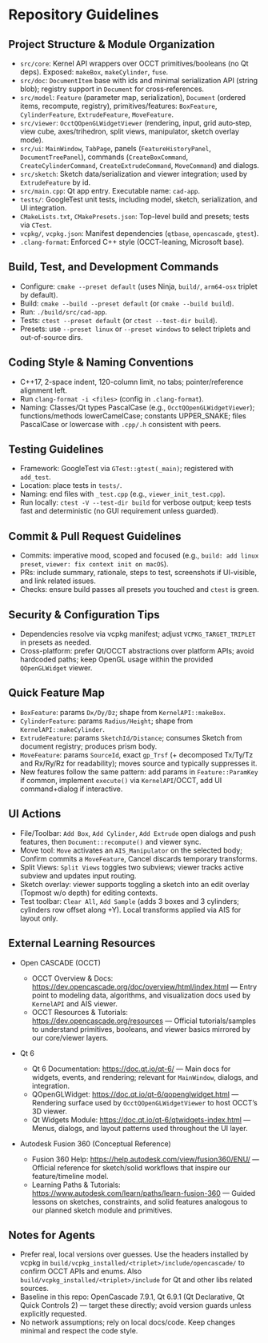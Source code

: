 # Repository Guidelines

## Project Structure & Module Organization
- `src/core`: Kernel API wrappers over OCCT primitives/booleans (no Qt deps). Exposed: `makeBox`, `makeCylinder`, `fuse`.
- `src/doc`: `DocumentItem` base with ids and minimal serialization API (string blob); registry support in `Document` for cross‑references.
- `src/model`: `Feature` (parameter map, serialization), `Document` (ordered items, recompute, registry), primitives/features: `BoxFeature`, `CylinderFeature`, `ExtrudeFeature`, `MoveFeature`.
- `src/viewer`: `OcctQOpenGLWidgetViewer` (rendering, input, grid auto‑step, view cube, axes/trihedron, split views, manipulator, sketch overlay mode).
- `src/ui`: `MainWindow`, `TabPage`, panels (`FeatureHistoryPanel`, `DocumentTreePanel`), commands (`CreateBoxCommand`, `CreateCylinderCommand`, `CreateExtrudeCommand`, `MoveCommand`) and dialogs.
- `src/sketch`: Sketch data/serialization and viewer integration; used by `ExtrudeFeature` by id.
- `src/main.cpp`: Qt app entry. Executable name: `cad-app`.
- `tests/`: GoogleTest unit tests, including model, sketch, serialization, and UI integration.
- `CMakeLists.txt`, `CMakePresets.json`: Top-level build and presets; tests via `CTest`.
- `vcpkg/`, `vcpkg.json`: Manifest dependencies (`qtbase`, `opencascade`, `gtest`).
- `.clang-format`: Enforced C++ style (OCCT-leaning, Microsoft base).

## Build, Test, and Development Commands
- Configure: `cmake --preset default` (uses Ninja, `build/`, `arm64-osx` triplet by default).
- Build: `cmake --build --preset default` (or `cmake --build build`).
- Run: `./build/src/cad-app`.
- Tests: `ctest --preset default` (or `ctest --test-dir build`).
- Presets: use `--preset linux` or `--preset windows` to select triplets and out-of-source dirs.

## Coding Style & Naming Conventions
- C++17, 2-space indent, 120-column limit, no tabs; pointer/reference alignment left.
- Run `clang-format -i <files>` (config in `.clang-format`).
- Naming: Classes/Qt types PascalCase (e.g., `OcctQOpenGLWidgetViewer`); functions/methods lowerCamelCase; constants UPPER_SNAKE; files PascalCase or lowercase with `.cpp/.h` consistent with peers.

## Testing Guidelines
- Framework: GoogleTest via `GTest::gtest(_main)`; registered with `add_test`.
- Location: place tests in `tests/`.
- Naming: end files with `_test.cpp` (e.g., `viewer_init_test.cpp`).
- Run locally: `ctest -V --test-dir build` for verbose output; keep tests fast and deterministic (no GUI requirement unless guarded).

## Commit & Pull Request Guidelines
- Commits: imperative mood, scoped and focused (e.g., `build: add linux preset`, `viewer: fix context init on macOS`).
- PRs: include summary, rationale, steps to test, screenshots if UI-visible, and link related issues.
- Checks: ensure build passes all presets you touched and `ctest` is green.

## Security & Configuration Tips
- Dependencies resolve via vcpkg manifest; adjust `VCPKG_TARGET_TRIPLET` in presets as needed.
- Cross-platform: prefer Qt/OCCT abstractions over platform APIs; avoid hardcoded paths; keep OpenGL usage within the provided `QOpenGLWidget` viewer.

## Quick Feature Map
- `BoxFeature`: params `Dx/Dy/Dz`; shape from `KernelAPI::makeBox`.
- `CylinderFeature`: params `Radius/Height`; shape from `KernelAPI::makeCylinder`.
- `ExtrudeFeature`: params `SketchId/Distance`; consumes Sketch from document registry; produces prism body.
- `MoveFeature`: params `SourceId`, exact `gp_Trsf` (+ decomposed Tx/Ty/Tz and Rx/Ry/Rz for readability); moves source and typically suppresses it.
- New features follow the same pattern: add params in `Feature::ParamKey` if common, implement `execute()` via `KernelAPI`/OCCT, add UI command+dialog if interactive.

## UI Actions
- File/Toolbar: `Add Box`, `Add Cylinder`, `Add Extrude` open dialogs and push features, then `Document::recompute()` and viewer sync.
- Move tool: `Move` activates an `AIS_Manipulator` on the selected body; Confirm commits a `MoveFeature`, Cancel discards temporary transforms.
- Split Views: `Split Views` toggles two subviews; viewer tracks active subview and updates input routing.
- Sketch overlay: viewer supports toggling a sketch into an edit overlay (Topmost w/o depth) for editing contexts.
- Test toolbar: `Clear All`, `Add Sample` (adds 3 boxes and 3 cylinders; cylinders row offset along +Y). Local transforms applied via AIS for layout only.

## External Learning Resources

- Open CASCADE (OCCT)
  - OCCT Overview & Docs: https://dev.opencascade.org/doc/overview/html/index.html — Entry point to modeling data, algorithms, and visualization docs used by `KernelAPI` and AIS viewer.
  - OCCT Resources & Tutorials: https://dev.opencascade.org/resources — Official tutorials/samples to understand primitives, booleans, and viewer basics mirrored by our core/viewer layers.

- Qt 6
  - Qt 6 Documentation: https://doc.qt.io/qt-6/ — Main docs for widgets, events, and rendering; relevant for `MainWindow`, dialogs, and integration.
  - QOpenGLWidget: https://doc.qt.io/qt-6/qopenglwidget.html — Rendering surface used by `OcctQOpenGLWidgetViewer` to host OCCT’s 3D viewer.
  - Qt Widgets Module: https://doc.qt.io/qt-6/qtwidgets-index.html — Menus, dialogs, and layout patterns used throughout the UI layer.

- Autodesk Fusion 360 (Conceptual Reference)
  - Fusion 360 Help: https://help.autodesk.com/view/fusion360/ENU/ — Official reference for sketch/solid workflows that inspire our feature/timeline model.
  - Learning Paths & Tutorials: https://www.autodesk.com/learn/paths/learn-fusion-360 — Guided lessons on sketches, constraints, and solid features analogous to our planned sketch module and primitives.

## Notes for Agents
- Prefer real, local versions over guesses. Use the headers installed by vcpkg in `build/vcpkg_installed/<triplet>/include/opencascade/` to confirm OCCT APIs and enums. Also `build/vcpkg_installed/<triplet>/include` for Qt and other libs related sources.
- Baseline in this repo: OpenCascade 7.9.1, Qt 6.9.1 (Qt Declarative, Qt Quick Controls 2) — target these directly; avoid version guards unless explicitly requested.
- No network assumptions; rely on local docs/code. Keep changes minimal and respect the code style.
